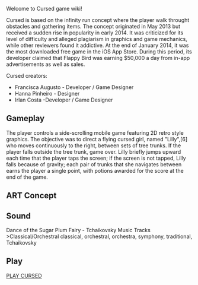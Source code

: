 Welcome to Cursed game wiki!

Cursed is based on the infinity run concept where the player walk throught obstacles and gathering items. The concept originated in May 2013 but received a sudden rise in popularity in early 2014. It was criticized for its level of difficulty and alleged plagiarism in graphics and game mechanics, while other reviewers found it addictive. At the end of January 2014, it was the most downloaded free game in the iOS App Store. During this period, its developer claimed that Flappy Bird was earning $50,000 a day from in-app advertisements as well as sales.

Cursed creators:
* Francisca Augusto - Developer / Game Designer
* Hanna Pinheiro - Designer
* Irlan Costa -Developer / Game Designer

## Gameplay
The player controls a side-scrolling mobile game featuring 2D retro style graphics. The objective was to direct a flying cursed girl, named "Lilly",[6] who moves continuously to the right, between sets of tree trunks. If the player falls outside the tree trunk, game over. Lilly briefly jumps upward each time that the player taps the screen; if the screen is not tapped, Lilly falls because of gravity; each pair of trunks that she navigates between earns the player a single point, with potions awarded for the score at the end of the game.


## ART Concept

## Sound
	
Dance of the Sugar Plum Fairy - Tchaikovsky
Music Tracks >Classical/Orchestral
classical, orchestral, orchestra, symphony, traditional, Tchaikovsky

## Play

[PLAY CURSED](cursed/)
